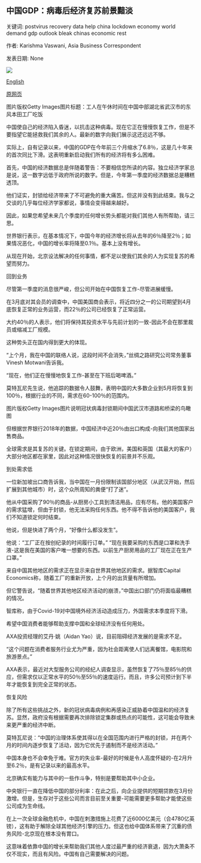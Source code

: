 ## 中国GDP：病毒后经济复苏前景黯淡

关键词: postvirus recovery data help china lockdown economy world demand gdp outlook bleak chinas economic rest

作者: Karishma Vaswani, Asia Business Correspondent

发表日期: None

![](https://ichef.bbci.co.uk/news/1024/branded_news/14746/production/_111828738_workers.jpg)

[English](China%20GDP%3A%20Bleak%20outlook%20for%20economic%20recovery%20post-virus.md)

[原网页](https://www.bbc.com/news/business-52305259)

图片版权Getty Images图片标题：工人在午休时间在中国中部湖北省武汉市的东风本田工厂吃饭

中国使自己的经济陷入昏迷，以抗击这种病毒。现在它正在慢慢恢复工作，但是不要指望它能拯救我们其余的人。最新的数字向我们展示这还远远不够。

实际上，自有记录以来，中国的GDP在今年前三个月缩水了6.8％，这是几十年来的首次同比下滑。这表明重新启动我们所有的经济将有多么困难。

首先，中国的经济数据总是伴随着警告：不要相信您所读的内容。独立经济学家总是说，这一数字远低于政府所说的数字。但是，今年第一季度的经济数据总是糟糕透顶。

他们证实，封锁给经济带来了不可避免的重大痛苦。但这并没有到此结束。我与之交谈的几乎每位经济学家都说，事情会变得越来越好。

因此，如果您希望未来几个季度的任何增长势头都能对我们其他人有所帮助，请三思。

世界银行表示，在基本情况下，中国今年的经济增长将从去年的6％降至2％；如果情况恶化，中国的增长率将降至0.1％。基本上没有增长。

从现在开始，北京设法解决的任何事情，都不足以使我们其余的人为实现复苏的希望而努力。

回到业务

尽管第一季度的消息很严峻，但公司开始在中国恢复工作-尽管进展缓慢。

在3月底对其会员的调查中，中国美国商会表示，将近四分之一的公司期望到4月底恢复正常的业务运营，而22％的公司已经恢复了正常运营。

大约40％的人表示，他们将保持其投资水平与先前计划的一致-因此不会在那里裁员或缩减工厂规模。

这种势头正在国内得到更大的体现。

“上个月，我在中国的联络人说，这段时间不会消失，”丝绸之路研究公司常务董事Vinesh Motwani告诉我。

“现在，他们正在慢慢地恢复工作-甚至在下班后喝啤酒。”

莫特瓦尼先生说，他追踪的数据令人鼓舞，表明中国的大多数企业到5月将恢复到100％，根据行业的不同，需求在60-100％的范围内。

图片版权Getty Images图片说明冠状病毒封锁期间中国武汉市道路和桥梁的鸟瞰图

但根据世界银行2018年的数据，中国经济中近20％由出口构成-向我们其他国家出售商品。

全球需求是其复苏的关键。在锁定期间，由于欧洲，美国和英国（其最大的客户）大部分地区都在家里，因此对这种情况很快恢复的前景并不乐观。

到处需求低

一位新加坡出口商告诉我，当中国在一月份限制该国部分地区（从武汉开始，然后扩展到其他城市）时，这个众所周知的粪便“打了迷”。

他从中国采购了90％的商品-从厨房小工具到清洁用品，应有尽有。他的美国客户的需求猛增，但由于封锁，他无法采购任何东西。他不得不告诉他的美国客户，我们不知道锁定何时结束。

他说，但是快进了两个月，“好像什么都没发生”。

他说：“工厂正在按创纪录的时间履行订单。” “现在我要采购的东西是口罩和洗手液-这是我在美国的客户唯一想要的东西。以前生产厨房用品的工厂现在正在生产口罩。”

来自中国其他地区的需求正在显示来自世界其他地区的需求。据智库Capital Economics称，随着工厂的重新开放，上个月的出货量有所增加。

但它警告说，“随着世界其他地区经济活动的崩溃，”中国出口部门仍将面临最糟糕的情况。

智库称，由于Covid-19对中国境外经济活动造成压力，外国需求本季度将下滑。

希望中国消费者能够帮助支撑中国和全球经济没有任何用处。

AXA投资经理的艾丹·姚（Aidan Yao）说，目前阻碍经济发展的是需求不足。

“这个问题在消费者服务行业尤为严重，因为社会距离使人们远离餐馆，电影院和旅游景点。”

AXA表示，最近对大型服务公司的经纪人调查显示，虽然恢复了75％至85％的供应，但需求仅以正常水平的50％至55％的速度运行。而且，许多公司预计到下半年才能恢复到完全正常的状态。

恢复风险

除了所有这些挑战之外，新的冠状病毒病例和再感染正威胁着中国温和的经济复苏。显然，政府没有根据需要再次排除锁定集群或热点的可能性，这可能会导致未来更严重的经济中断。

莫特瓦尼说：“中国的治理体系使其得以在全国范围内进行严格的封锁，并在两个月的时间内逐步恢复了活动，因为它优先于遏制而不是经济活动。”

中国本身也不会幸免于难。官方的失业率-最好的时候是令人高度怀疑的-在2月升至6.2％，是有记录以来的最高水平。

北京确实有能力与其中的一些作斗争，特别是要帮助其中小企业。

中央银行一直在降低中国的部分利率：在此之后，向企业提供的短期贷款在3月份激增。但是，生存对于这些公司而言目前至关重要-可能需要更多帮助才能使这些公司成为生命线。

在上一次全球金融危机中，中国在刺激措施上花费了近6000亿美元（合4780亿英镑），这有助于解除全球其他经济引擎的压力。但这也给中国体系带来了沉重的债务风险-北京现在根本没有胃口。

这意味着依靠中国的增长来帮助我们其他人度过最严重的经济衰退，因为大萧条不仅不现实，而且有风险。中国有自己需要解决的问题。